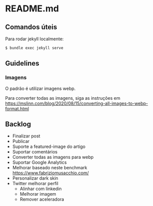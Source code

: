 # README.md

## Comandos úteis

Para rodar jekyll localmente:

```bash
$ bundle exec jekyll serve
```

## Guidelines

### Imagens

O padrão é utilizar imagens webp. 

Para converter todas as imagens, siga as instruções em https://mslinn.com/blog/2020/08/15/converting-all-images-to-webp-format.html

## Backlog

- Finalizar post
- Publicar
- Suporte a featured-image do artigo
- Suportar comentários
- Converter todas as imagens para webp
- Suportar Google Analytics
- Melhorar baseado neste benchmark https://www.fabriziomusacchio.com/
- Personalizar dark skin
- Twitter melhorar perfil
  - Alinhar com linkedin
  - Melhorar imagem
  - Remover aceleradora



